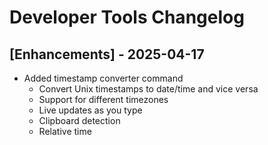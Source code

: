 # Developer Tools Changelog

## [Enhancements] - 2025-04-17

- Added timestamp converter command
  - Convert Unix timestamps to date/time and vice versa
  - Support for different timezones
  - Live updates as you type
  - Clipboard detection
  - Relative time
